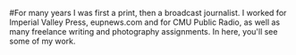 #For many years I was first a print, then a broadcast journalist.  I worked for Imperial Valley Press,  eupnews.com and for CMU Public Radio, as well as many freelance writing and photography assignments.  In here, you'll see some of my work. 
